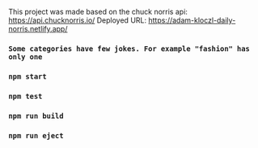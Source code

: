 This project was made based on the chuck norris api: https://api.chucknorris.io/
Deployed URL: https://adam-kloczl-daily-norris.netlify.app/

### `Some categories have few jokes. For example "fashion" has only one`

### `npm start`

### `npm test`

### `npm run build`

### `npm run eject`
